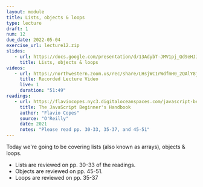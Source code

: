```yaml
---
layout: module
title: Lists, objects & loops
type: lecture
draft: 1
num: 12
due_date: 2022-05-04
exercise_url: lecture12.zip
slides:
   - url: https://docs.google.com/presentation/d/13AdybT-JMV1pj_Qd9eHJJxssmXLeGWC9lZSLTSee9UY/edit?usp=sharing
     title: Lists, objects & loops
videos:
   - url: https://northwestern.zoom.us/rec/share/LHsjWC1rWdfmH0_2QAlY8jFSmLNVfHSBA9AmYSmv1C9zpbxkcm3RpJE8Wdo7EJjC._U7m9y1uPYIjwDlT
     title: Recorded Lecture Video
     live: 1
     duration: "51:49"
readings:
   - url: https://flaviocopes.nyc3.digitaloceanspaces.com/javascript-beginner-handbook/javascript-beginner-handbook.pdf
     title: The JavaScript Beginner's Handbook
     author: "Flavio Copes"
     source: "O'Reilly"
     date: 2021
     notes: "Please read pp. 30-33, 35-37, and 45-51"
---
```


Today we're going to be covering lists (also known as arrays), objects & loops. 
* Lists are reviewed on pp. 30-33 of the readings.
* Objects are reviewed on pp. 45-51.
* Loops are reviewed on pp. 35-37